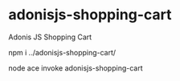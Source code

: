 # adonisjs-shopping-cart
Adonis JS Shopping Cart

npm i ../adonisjs-shopping-cart/

node ace invoke adonisjs-shopping-cart
